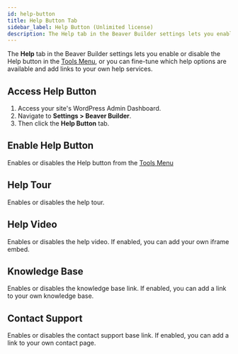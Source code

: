 ```yaml
---
id: help-button
title: Help Button Tab
sidebar_label: Help Button (Unlimited license)
description: The Help tab in the Beaver Builder settings lets you enable or disable the Help button in the Tools Menu, or you can fine-tune which help options are available and add links to your own help services.
---
```


The **Help** tab in the Beaver Builder settings lets you enable or disable the Help button in the [Tools Menu](user-interface/tools-menu.md), or you can fine-tune which help options are available and add links to your own help services.

## Access Help Button

1. Access your site's WordPress Admin Dashboard.
2. Navigate to **Settings > Beaver Builder**.
3. Then click the **Help Button** tab.

## Enable Help Button

Enables or disables the Help button from the [Tools Menu](user-interface/tools-menu.md)

## Help Tour

Enables or disables the help tour.

## Help Video

Enables or disables the help video. If enabled, you can add your own iframe embed.

## Knowledge Base

Enables or disables the knowledge base link. If enabled, you can add a link to your own knowledge base.

## Contact Support

Enables or disables the contact support base link. If enabled, you can add a link to your own contact page.
